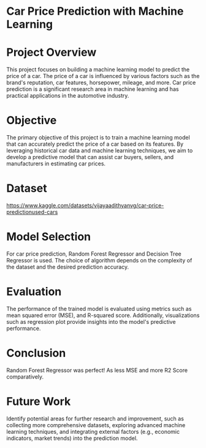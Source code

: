 # Car Price Prediction with Machine Learning
# Project Overview
This project focuses on building a machine learning model to predict the price of a car. The price of a car is influenced by various factors such as the brand's reputation, car features, horsepower, mileage, and more. Car price prediction is a significant research area in machine learning and has practical applications in the automotive industry.

# Objective
The primary objective of this project is to train a machine learning model that can accurately predict the price of a car based on its features. By leveraging historical car data and machine learning techniques, we aim to develop a predictive model that can assist car buyers, sellers, and manufacturers in estimating car prices.

# Dataset
https://www.kaggle.com/datasets/vijayaadithyanvg/car-price-predictionused-cars

# Model Selection
For car price prediction, Random Forest Regressor and Decision Tree Regressor is used. The choice of algorithm depends on the complexity of the dataset and the desired prediction accuracy.

# Evaluation
The performance of the trained model is evaluated using metrics such as mean squared error (MSE), and R-squared score. Additionally, visualizations such as regression plot provide insights into the model's predictive performance.

# Conclusion
Random Forest Regressor was perfect! As less MSE and more  R2 Score comparatively.

# Future Work
Identify potential areas for further research and improvement, such as collecting more comprehensive datasets, exploring advanced machine learning techniques, and integrating external factors (e.g., economic indicators, market trends) into the prediction model.
